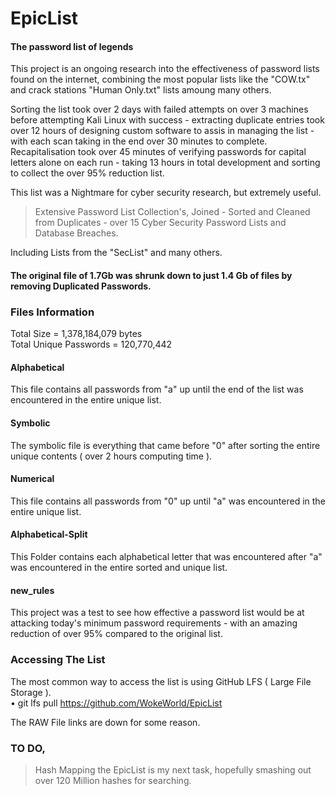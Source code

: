 # EpicList
#### The password list of legends    
This project is an ongoing research into the effectiveness of password lists found on the internet, combining the most popular lists like the "COW.tx" and crack stations "Human Only.txt" lists amoung many others.
    
Sorting the list took over 2 days with failed attempts on over 3 machines before attempting Kali Linux with success - extracting duplicate entries took over 12 hours of designing custom software to assis in managing the list - with each scan taking in the end over 30 minutes to complete.
Recapitalisation took over 45 minutes of verifying passwords for capital letters alone on each run - taking 13 hours in total development and sorting to collect the over 95% reduction list.   
 
This list was a Nightmare for cyber security research, but extremely useful.    
 
   
> Extensive Password List Collection's, Joined - Sorted and Cleaned from Duplicates - over 15 Cyber Security Password Lists and Database Breaches.
 
Including Lists from the "SecList" and many others.   

 
#### The original file of 1.7Gb was shrunk down to just 1.4 Gb of files by removing Duplicated Passwords.    
  
### Files Information    
Total Size = 1,378,184,079 bytes    
Total Unique Passwords = 120,770,442   

#### Alphabetical  
This file contains all passwords from "a" up until the end of the list was encountered in the entire unique list.

#### Symbolic     
The symbolic file is everything that came before "0" after sorting the entire unique contents ( over 2 hours computing time ).
 
#### Numerical   
This file contains all passwords from "0" up until "a" was encountered in the entire unique list.
 
#### Alphabetical-Split   
This Folder contains each alphabetical letter that was encountered after "a" was encountered in the entire sorted and unique list.   
 
#### new_rules    
This project was a test to see how effective a password list would be at attacking today's minimum password requirements - with an amazing reduction of over 95% compared to the original list.
     
  
### Accessing The List    
The most common way to access the list is using GitHub LFS ( Large File Storage ).    
• git lfs pull https://github.com/WokeWorld/EpicList    
  
The RAW File links are down for some reason.

   

### TO DO,   
> Hash Mapping the EpicList is my next task, hopefully smashing out over 120 Million hashes for searching.  


  
  
